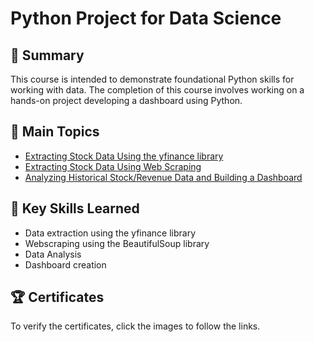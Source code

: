 # Python Project for Data Science

## 📄 Summary 
This course is intended to demonstrate foundational Python skills for working with data. The completion of this course involves working on a hands-on project developing a dashboard using Python.

## 📑 Main Topics 
- [Extracting Stock Data Using the yfinance library](https://github.com/DanielBarnes18/IBM-Data-Science-Professional-Certificate/blob/main/05.%20Python%20Project%20for%20Data%20Science/Extracting%20Stock%20Data%20Using%20the%20yfinance%20Library.ipynb)
- [Extracting Stock Data Using Web Scraping](https://github.com/DanielBarnes18/IBM-Data-Science-Professional-Certificate/blob/main/05.%20Python%20Project%20for%20Data%20Science/Extracting%20Stock%20Data%20Using%20Web%20Scraping.ipynb)
- [Analyzing Historical Stock/Revenue Data and Building a Dashboard](https://github.com/DanielBarnes18/IBM-Data-Science-Professional-Certificate/blob/main/05.%20Python%20Project%20for%20Data%20Science/Final%20Assignment.ipynb)

## 🔑 Key Skills Learned 
- Data extraction using the yfinance library
- Webscraping using the BeautifulSoup library
- Data Analysis
- Dashboard creation

## 🏆 Certificates 
To verify the certificates, click the images to follow the links.

<p align="middle">
  <!-- <a href="https://coursera.org/share/2189dc8f5d66d4f059ed4a8513d9aee9"><img src="https://user-images.githubusercontent.com/84391594/152701285-15511a62-1e0f-48ce-800f-3d1b6e2407e1.png" height="430"></a> -->
  <!-- <a href="https://www.credly.com/badges/2da277d6-b57d-4f34-b60d-5a6242c57b23/public_url"><img src="https://user-images.githubusercontent.com/84391594/152701228-04ebcb4a-4815-42c4-903a-9eb033716519.png" height="430"></a> -->
</p>
